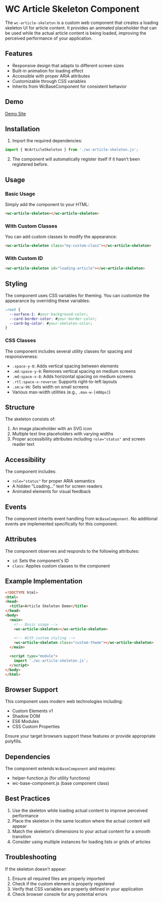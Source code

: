 # WC Article Skeleton Component

The `wc-article-skeleton` is a custom web component that creates a loading skeleton UI for article content. It provides an animated placeholder that can be used while the actual article content is being loaded, improving the perceived performance of your application.

## Features

- Responsive design that adapts to different screen sizes
- Built-in animation for loading effect
- Accessible with proper ARIA attributes
- Customizable through CSS variables
- Inherits from WcBaseComponent for consistent behavior

## Demo
[Demo Site](https://mattduffield.github.io/wave-css/views/)

## Installation

1. Import the required dependencies:

```javascript
import { WcArticleSkeleton } from './wc-article-skeleton.js';
```

2. The component will automatically register itself if it hasn't been registered before.

## Usage

### Basic Usage

Simply add the component to your HTML:

```html
<wc-article-skeleton></wc-article-skeleton>
```

### With Custom Classes

You can add custom classes to modify the appearance:

```html
<wc-article-skeleton class="my-custom-class"></wc-article-skeleton>
```

### With Custom ID

```html
<wc-article-skeleton id="loading-article"></wc-article-skeleton>
```

## Styling

The component uses CSS variables for theming. You can customize the appearance by overriding these variables:

```css
:root {
  --surface-1: #your-background-color;
  --card-border-color: #your-border-color;
  --card-bg-color: #your-skeleton-color;
}
```

### CSS Classes

The component includes several utility classes for spacing and responsiveness:

- `.space-y-8`: Adds vertical spacing between elements
- `.md:space-y-0`: Removes vertical spacing on medium screens
- `.md:space-x-8`: Adds horizontal spacing on medium screens
- `.rtl:space-x-reverse`: Supports right-to-left layouts
- `.sm:w-96`: Sets width on small screens
- Various max-width utilities (e.g., `.max-w-[480px]`)

## Structure

The skeleton consists of:
1. An image placeholder with an SVG icon
2. Multiple text line placeholders with varying widths
3. Proper accessibility attributes including `role="status"` and screen reader text

## Accessibility

The component includes:
- `role="status"` for proper ARIA semantics
- A hidden "Loading..." text for screen readers
- Animated elements for visual feedback

## Events

The component inherits event handling from `WcBaseComponent`. No additional events are implemented specifically for this component.

## Attributes

The component observes and responds to the following attributes:
- `id`: Sets the component's ID
- `class`: Applies custom classes to the component

## Example Implementation

```html
<!DOCTYPE html>
<html>
<head>
  <title>Article Skeleton Demo</title>
</head>
<body>
  <main>
    <!-- Basic usage -->
    <wc-article-skeleton></wc-article-skeleton>
    
    <!-- With custom styling -->
    <wc-article-skeleton class="custom-theme"></wc-article-skeleton>
  </main>

  <script type="module">
    import './wc-article-skeleton.js';
  </script>
</body>
</html>
```

## Browser Support

This component uses modern web technologies including:
- Custom Elements v1
- Shadow DOM
- ES6 Modules
- CSS Custom Properties

Ensure your target browsers support these features or provide appropriate polyfills.

## Dependencies

The component extends `WcBaseComponent` and requires:
- helper-function.js (for utility functions)
- wc-base-component.js (base component class)

## Best Practices

1. Use the skeleton while loading actual content to improve perceived performance
2. Place the skeleton in the same location where the actual content will appear
3. Match the skeleton's dimensions to your actual content for a smooth transition
4. Consider using multiple instances for loading lists or grids of articles

## Troubleshooting

If the skeleton doesn't appear:
1. Ensure all required files are properly imported
2. Check if the custom element is properly registered
3. Verify that CSS variables are properly defined in your application
4. Check browser console for any potential errors
